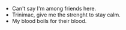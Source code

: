 - Can't say I'm among friends here.
- Trinimac, give me the strenght to stay calm.
- My blood boils for their blood.

